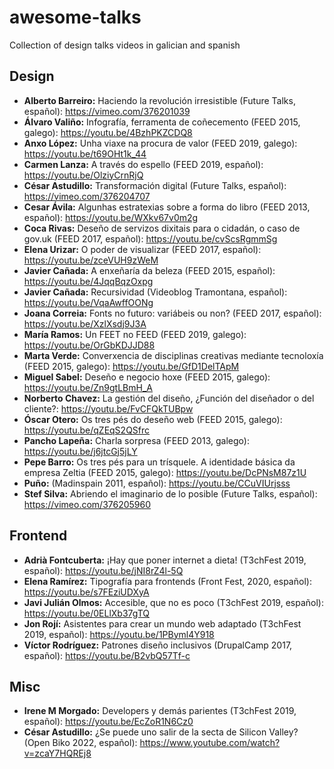 # awesome-talks
Collection of design talks videos in galician and spanish

## Design

- **Alberto Barreiro:** Haciendo la revolución irresistible (Future Talks, español): https://vimeo.com/376201039
- **Álvaro Valiño:** Infografía, ferramenta de coñecemento (FEED 2015, galego): https://youtu.be/4BzhPKZCDQ8
- **Anxo López:** Unha viaxe na procura de valor (FEED 2019, galego): https://youtu.be/t69OHt1k_44
- **Carmen Lanza:** A través do espello (FEED 2019, español): https://youtu.be/OlziyCrnRjQ
- **César Astudillo:** Transformación digital (Future Talks, español): https://vimeo.com/376204707
- **Cesar Ávila:** Algunhas estratexias sobre a forma do libro (FEED 2013, español): https://youtu.be/WXkv67v0m2g
- **Coca Rivas:** Deseño de servizos dixitais para o cidadán, o caso de gov.uk (FEED 2017, español): https://youtu.be/cvScsRgmmSg
- **Elena Urizar:** O poder de visualizar (FEED 2017, español): https://youtu.be/zceVUH9zWeM
- **Javier Cañada:** A enxeñaría da beleza  (FEED 2015, español): https://youtu.be/4JqqBqzOxpg
- **Javier Cañada:** Recursividad (Videoblog Tramontana, español): https://youtu.be/VqaAwffOONg
- **Joana Correia:** Fonts no futuro: variábeis ou non? (FEED 2017, español): https://youtu.be/XzlXsdj9J3A
- **María Ramos:** Un FEET no FEED (FEED 2019, galego): https://youtu.be/OrGbKDJJD88
- **Marta Verde:** Converxencia de disciplinas creativas mediante tecnoloxía (FEED 2015, galego): https://youtu.be/GfD1DelTApM
- **Miguel Sabel:** Deseño e negocio hoxe (FEED 2015, galego): https://youtu.be/Zn9gtLBmH_A
- **Norberto Chavez:** La gestión del diseño, ¿Función del diseñador o del cliente?: https://youtu.be/FvCFQkTUBpw
- **Óscar Otero:** Os tres pés do deseño web (FEED 2015, galego): https://youtu.be/qZEqS2QSfrc
- **Pancho Lapeña:** Charla sorpresa (FEED 2013, galego): https://youtu.be/j6jtcGj5jLY
- **Pepe Barro:** Os tres pés para un trísquele. A identidade básica da empresa Zeltia (FEED 2015, galego): https://youtu.be/DcPNsM87z1U
- **Puño:** (Madinspain 2011, español): https://youtu.be/CCuVIUrjsss
- **Stef Silva:** Abriendo el imaginario de lo posible (Future Talks, español): https://vimeo.com/376205960

## Frontend

- **Adrià Fontcuberta:** ¡Hay que poner internet a dieta! (T3chFest 2019, español): https://youtu.be/jNI8rZ4l-5Q
- **Elena Ramírez:** Tipografía para frontends (Front Fest, 2020, español): https://youtu.be/s7FEziUDXyA
- **Javi Julián Olmos:** Accesible, que no es poco (T3chFest 2019, español): https://youtu.be/0ELlXb37gTQ
- **Jon Rojí:** Asistentes para crear un mundo web adaptado (T3chFest 2019, español): https://youtu.be/1PByml4Y918
- **Víctor Rodríguez:** Patrones diseño inclusivos (DrupalCamp 2017, español): https://youtu.be/B2vbQ57Tf-c

## Misc

- **Irene M Morgado:** Developers y demás parientes (T3chFest 2019, español): https://youtu.be/EcZoR1N6Cz0
- **César Astudillo:** ¿Se puede uno salir de la secta de Silicon Valley? (Open Biko 2022, español): https://www.youtube.com/watch?v=zcaY7HQREj8
